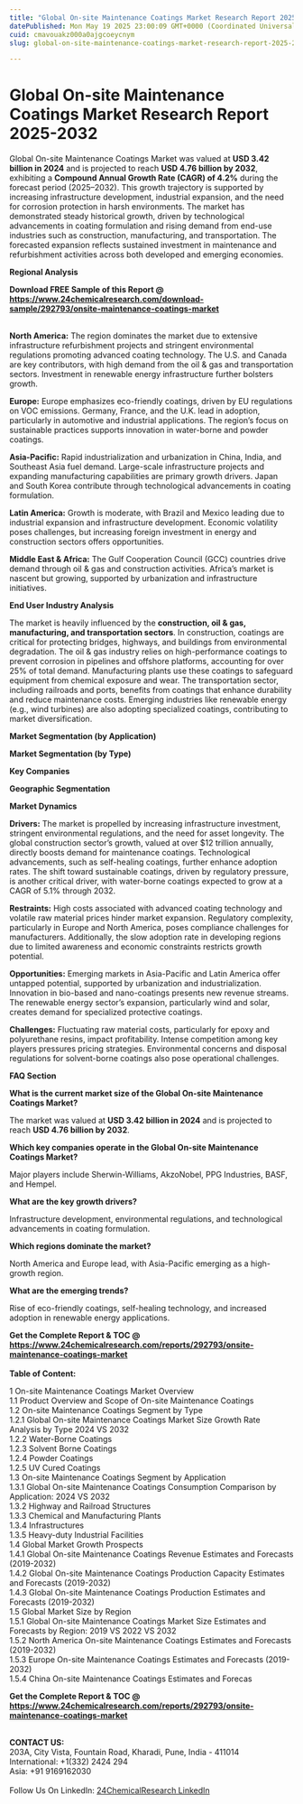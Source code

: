 ```yaml
---
title: "Global On-site Maintenance Coatings Market Research Report 2025-2032"
datePublished: Mon May 19 2025 23:00:09 GMT+0000 (Coordinated Universal Time)
cuid: cmavouakz000a0ajgcoeycnym
slug: global-on-site-maintenance-coatings-market-research-report-2025-2032

---
```


# Global On-site Maintenance Coatings Market Research Report 2025-2032

<p>Global On-site Maintenance Coatings Market was valued at <strong>USD 3.42 billion in 2024</strong> and is projected to reach <strong>USD 4.76 billion by 2032</strong>, exhibiting a <strong>Compound Annual Growth Rate (CAGR) of 4.2%</strong> during the forecast period (2025–2032). This growth trajectory is supported by increasing infrastructure development, industrial expansion, and the need for corrosion protection in harsh environments. The market has demonstrated steady historical growth, driven by technological advancements in coating formulation and rising demand from end-use industries such as construction, manufacturing, and transportation. The forecasted expansion reflects sustained investment in maintenance and refurbishment activities across both developed and emerging economies.</p><p>
<strong>Regional Analysis</strong></p><p>
</p><div><b>Download FREE Sample of this Report @ 
            <a href="https://www.24chemicalresearch.com/download-sample/292793/onsite-maintenance-coatings-market">
            https://www.24chemicalresearch.com/download-sample/292793/onsite-maintenance-coatings-market</a></b></div><br><p><strong>North America:</strong> The region dominates the market due to extensive infrastructure refurbishment projects and stringent environmental regulations promoting advanced coating technology. The U.S. and Canada are key contributors, with high demand from the oil &amp; gas and transportation sectors. Investment in renewable energy infrastructure further bolsters growth.</p><p>
</p><p><strong>Europe:</strong> Europe emphasizes eco-friendly coatings, driven by EU regulations on VOC emissions. Germany, France, and the U.K. lead in adoption, particularly in automotive and industrial applications. The region’s focus on sustainable practices supports innovation in water-borne and powder coatings.</p><p>
</p><p><strong>Asia-Pacific:</strong> Rapid industrialization and urbanization in China, India, and Southeast Asia fuel demand. Large-scale infrastructure projects and expanding manufacturing capabilities are primary growth drivers. Japan and South Korea contribute through technological advancements in coating formulation.</p><p>
</p><p><strong>Latin America:</strong> Growth is moderate, with Brazil and Mexico leading due to industrial expansion and infrastructure development. Economic volatility poses challenges, but increasing foreign investment in energy and construction sectors offers opportunities.</p><p>
</p><p><strong>Middle East &amp; Africa:</strong> The Gulf Cooperation Council (GCC) countries drive demand through oil &amp; gas and construction activities. Africa’s market is nascent but growing, supported by urbanization and infrastructure initiatives.</p><p>
<strong>End User Industry Analysis</strong></p><p>
</p><p>The market is heavily influenced by the <strong>construction, oil &amp; gas, manufacturing, and transportation sectors</strong>. In construction, coatings are critical for protecting bridges, highways, and buildings from environmental degradation. The oil &amp; gas industry relies on high-performance coatings to prevent corrosion in pipelines and offshore platforms, accounting for over 25% of total demand. Manufacturing plants use these coatings to safeguard equipment from chemical exposure and wear. The transportation sector, including railroads and ports, benefits from coatings that enhance durability and reduce maintenance costs. Emerging industries like renewable energy (e.g., wind turbines) are also adopting specialized coatings, contributing to market diversification.</p><p>
<strong>Market Segmentation (by Application)</strong></p><p>
</p><p>
<strong>Market Segmentation (by Type)</strong></p><p>
</p><p>
<strong>Key Companies</strong></p><p>
</p><p>
<strong>Geographic Segmentation</strong></p><p>
</p><p>
<strong>Market Dynamics</strong></p><p>
</p><p><strong>Drivers:</strong> The market is propelled by increasing infrastructure investment, stringent environmental regulations, and the need for asset longevity. The global construction sector’s growth, valued at over $12 trillion annually, directly boosts demand for maintenance coatings. Technological advancements, such as self-healing coatings, further enhance adoption rates. The shift toward sustainable coatings, driven by regulatory pressure, is another critical driver, with water-borne coatings expected to grow at a CAGR of 5.1% through 2032.</p><p>
</p><p><strong>Restraints:</strong> High costs associated with advanced coating technology and volatile raw material prices hinder market expansion. Regulatory complexity, particularly in Europe and North America, poses compliance challenges for manufacturers. Additionally, the slow adoption rate in developing regions due to limited awareness and economic constraints restricts growth potential.</p><p>
</p><p><strong>Opportunities:</strong> Emerging markets in Asia-Pacific and Latin America offer untapped potential, supported by urbanization and industrialization. Innovation in bio-based and nano-coatings presents new revenue streams. The renewable energy sector’s expansion, particularly wind and solar, creates demand for specialized protective coatings.</p><p>
</p><p><strong>Challenges:</strong> Fluctuating raw material costs, particularly for epoxy and polyurethane resins, impact profitability. Intense competition among key players pressures pricing strategies. Environmental concerns and disposal regulations for solvent-borne coatings also pose operational challenges.</p><p>
<strong>FAQ Section</strong></p><p>
<strong>What is the current market size of the Global On-site Maintenance Coatings Market?</strong></p><p>
</p><p>The market was valued at <strong>USD 3.42 billion in 2024</strong> and is projected to reach <strong>USD 4.76 billion by 2032</strong>.</p><p>
<strong>Which key companies operate in the Global On-site Maintenance Coatings Market?</strong></p><p>
</p><p>Major players include Sherwin-Williams, AkzoNobel, PPG Industries, BASF, and Hempel.</p><p>
<strong>What are the key growth drivers?</strong></p><p>
</p><p>Infrastructure development, environmental regulations, and technological advancements in coating formulation.</p><p>
<strong>Which regions dominate the market?</strong></p><p>
</p><p>North America and Europe lead, with Asia-Pacific emerging as a high-growth region.</p><p>
<strong>What are the emerging trends?</strong></p><p>
</p><p>Rise of eco-friendly coatings, self-healing technology, and increased adoption in renewable energy applications.</p>

<div><b>Get the Complete Report & TOC @ 
            <a href="https://www.24chemicalresearch.com/reports/292793/onsite-maintenance-coatings-market">
            https://www.24chemicalresearch.com/reports/292793/onsite-maintenance-coatings-market</a></b></div><br>
            <b>Table of Content:</b><p>1 On-site Maintenance Coatings Market Overview<br />
    1.1 Product Overview and Scope of On-site Maintenance Coatings<br />
    1.2 On-site Maintenance Coatings Segment by Type<br />
        1.2.1 Global On-site Maintenance Coatings Market Size Growth Rate Analysis by Type 2024 VS 2032<br />
        1.2.2 Water-Borne Coatings<br />
        1.2.3 Solvent Borne Coatings<br />
        1.2.4 Powder Coatings<br />
        1.2.5 UV Cured Coatings<br />
    1.3 On-site Maintenance Coatings Segment by Application<br />
        1.3.1 Global On-site Maintenance Coatings Consumption Comparison by Application: 2024 VS 2032<br />
        1.3.2 Highway and Railroad Structures<br />
        1.3.3 Chemical and Manufacturing Plants<br />
        1.3.4 Infrastructures<br />
        1.3.5 Heavy-duty Industrial Facilities<br />
    1.4 Global Market Growth Prospects<br />
        1.4.1 Global On-site Maintenance Coatings Revenue Estimates and Forecasts (2019-2032)<br />
        1.4.2 Global On-site Maintenance Coatings Production Capacity Estimates and Forecasts (2019-2032)<br />
        1.4.3 Global On-site Maintenance Coatings Production Estimates and Forecasts (2019-2032)<br />
    1.5 Global Market Size by Region<br />
        1.5.1 Global On-site Maintenance Coatings Market Size Estimates and Forecasts by Region: 2019 VS 2022 VS 2032<br />
        1.5.2 North America On-site Maintenance Coatings Estimates and Forecasts (2019-2032)<br />
        1.5.3 Europe On-site Maintenance Coatings Estimates and Forecasts (2019-2032)<br />
        1.5.4 China On-site Maintenance Coatings Estimates and Forecas</p>

<div><b>Get the Complete Report & TOC @ 
            <a href="https://www.24chemicalresearch.com/reports/292793/onsite-maintenance-coatings-market">
            https://www.24chemicalresearch.com/reports/292793/onsite-maintenance-coatings-market</a></b></div><br>

<b>CONTACT US:</b><br>
            203A, City Vista, Fountain Road, Kharadi, Pune, India - 411014<br>
            International: +1(332) 2424 294<br>
            Asia: +91 9169162030 <br><br>
            Follow Us On LinkedIn: <a href="https://www.linkedin.com/company/24chemicalresearch/">24ChemicalResearch LinkedIn</a>